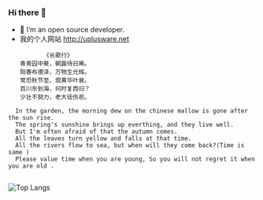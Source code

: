 ### Hi there 👋
- 🔭 I’m an open source developer.
- 我的个人网站 http://uplusware.net
```
          《长歌行》
　　青青园中葵，朝露待日晞。
　　阳春布德泽，万物生光辉。
　　常恐秋节至，焜黄华叶衰。
　　百川东到海，何时复西归？
　　少壮不努力，老大徒伤悲。
  
  In the garden, the morning dew on the chinese mallow is gone after the sun rise.
  The spring's sunshine brings up everthing, and they live well.
  But I'm often afraid of that the autumn comes.
  All the leaves turn yellow and falls at that time.
  All the rivers flow to sea, but when will they come back?(Time is same )
  Please value time when you are young, So you will not regret it when you are old .
  
```
![Top Langs](https://github-readme-stats.vercel.app/api/top-langs/?username=uplusware&hide=html&layout=compact&langs_count=12)
